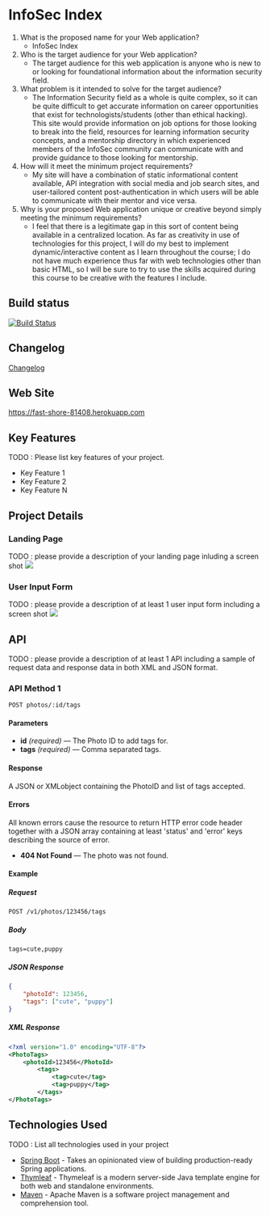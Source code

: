 # InfoSec Index

1. What is the proposed name for your Web application?
    - InfoSec Index
2. Who is the target audience for your Web application?
    - The target audience for this web application is anyone who is new to or looking for foundational information about the information security field.
3. What problem is it intended to solve for the target audience?
    - The Information Security field as a whole is quite complex, so it can be quite difficult to get accurate information on career opportunities that exist for technologists/students (other than ethical hacking). This site would provide information on job options for those looking to break into the field, resources for learning information security concepts, and a mentorship directory in which experienced members of the InfoSec community can communicate with and provide guidance to those looking for mentorship.
4. How will it meet the minimum project requirements?
    - My site will have a combination of static informational content available, API integration with social media and job search sites, and user-tailored content post-authentication in which users will be able to communicate with their mentor and vice versa.
5. Why is your proposed Web application unique or creative beyond simply meeting the minimum requirements?
    - I feel that there is a legitimate gap in this sort of content being available in a centralized location. As far as creativity in use of technologies for this project, I will do my best to implement dynamic/interactive content as I learn throughout the course; I do not have much experience thus far with web technologies other than basic HTML, so I will be sure to try to use the skills acquired during this course to be creative with the features I include.

## Build status

[![Build Status](https://travis-ci.org/infsci2560sp17/full-stack-web.svg?branch=master)](https://travis-ci.org/infsci2560sp17/full-stack-web-Ryan-Painter)

## Changelog

[Changelog](CHANGELOG.md)

## Web Site

https://fast-shore-81408.herokuapp.com

## Key Features

TODO : Please list key features of your project.

* Key Feature 1
* Key Feature 2
* Key Feature N

## Project Details

### Landing Page

TODO : please provide a description of your landing page inluding a screen shot ![](https://.../image.JPG)

### User Input Form

TODO : please provide a description of at least 1 user input form including a screen shot ![](https://.../image.jpg)

## API

TODO : please provide a description of at least 1 API including a sample of request data and response data in both XML and JSON format.

### API Method 1

    POST photos/:id/tags

#### Parameters

- **id** _(required)_ — The Photo ID to add tags for.
- **tags** _(required)_ — Comma separated tags.

#### Response

A JSON or XMLobject containing the PhotoID and list of tags accepted.

#### Errors

All known errors cause the resource to return HTTP error code header together with a JSON array containing at least 'status' and 'error' keys describing the source of error.

- **404 Not Found** — The photo was not found.

#### Example

##### Request

    POST /v1/photos/123456/tags

##### Body

    tags=cute,puppy


##### JSON Response

```json
{
    "photoId": 123456,
    "tags": ["cute", "puppy"]
}
```

##### XML Response

```xml
<?xml version="1.0" encoding="UTF-8"?>
<PhotoTags>
    <photoId>123456</PhotoId>
        <tags>
            <tag>cute</tag>
            <tag>puppy</tag>
        </tags>
</PhotoTags>
```

## Technologies Used

TODO : List all technologies used in your project

- [Spring Boot](https://projects.spring.io/spring-boot/) - Takes an opinionated view of building production-ready Spring applications.
- [Thymleaf](http://www.thymeleaf.org/) - Thymeleaf is a modern server-side Java template engine for both web and standalone environments.
- [Maven](https://maven.apache.org/) - Apache Maven is a software project management and comprehension tool.